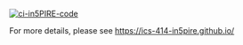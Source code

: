 [![ci-in5PIRE-code](https://github.com/ICS-414-In5PIRE/in5PIRE-code/actions/workflows/ci.yml/badge.svg)](https://github.com/ICS-414-In5PIRE/in5PIRE-code/actions/workflows/ci.yml)

For more details, please see https://ics-414-in5pire.github.io/
